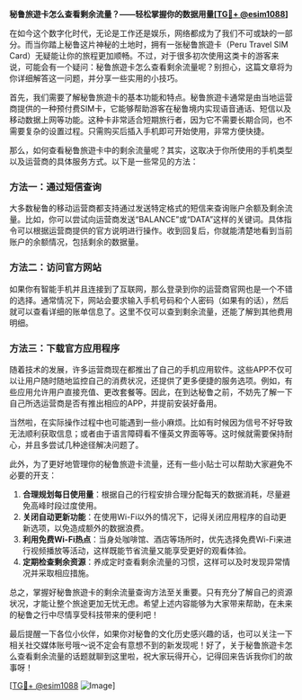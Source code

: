 **秘鲁旅遊卡怎么查看剩余流量？——轻松掌握你的数据用量[[TG💪+ @esim1088](https://t.me/s/esim1088)]**

在如今这个数字化时代，无论是工作还是娱乐，网络都成为了我们不可或缺的一部分。而当你踏上秘鲁这片神秘的土地时，拥有一张秘鲁旅遊卡（Peru Travel SIM Card）无疑能让你的旅程更加顺畅。不过，对于很多初次使用这类卡的游客来说，可能会有一个疑问：秘鲁旅遊卡怎么查看剩余流量呢？别担心，这篇文章将为你详细解答这一问题，并分享一些实用的小技巧。

首先，我们需要了解秘鲁旅遊卡的基本功能和特点。秘鲁旅遊卡通常是由当地运营商提供的一种预付费SIM卡，它能够帮助游客在秘鲁境内实现语音通话、短信以及移动数据上网等功能。这种卡非常适合短期旅行者，因为它不需要长期合同，也不需要复杂的设置过程。只需购买后插入手机即可开始使用，非常方便快捷。

那么，如何查看秘鲁旅遊卡中的剩余流量呢？其实，这取决于你所使用的手机类型以及运营商的具体服务方式。以下是一些常见的方法：

### 方法一：通过短信查询
大多数秘鲁的移动运营商都支持通过发送特定格式的短信来查询账户余额及剩余流量。比如，你可以尝试向运营商发送“BALANCE”或“DATA”这样的关键词。具体指令可以根据运营商提供的官方说明进行操作。收到回复后，你就能清楚地看到当前账户的余额情况，包括剩余的数据量。

### 方法二：访问官方网站
如果你有智能手机并且连接到了互联网，那么登录到你的运营商官网也是一个不错的选择。通常情况下，网站会要求输入手机号码和个人密码（如果有的话），然后就可以查看详细的账单信息了。这里不仅可以查到剩余流量，还能了解到其他费用明细。

### 方法三：下载官方应用程序
随着技术的发展，许多运营商现在都推出了自己的手机应用软件。这些APP不仅可以让用户随时随地监控自己的消费状况，还提供了更多便捷的服务选项。例如，有些应用允许用户直接充值、更改套餐等。因此，在到达秘鲁之前，不妨先了解一下自己所选运营商是否有推出相应的APP，并提前安装好备用。

当然啦，在实际操作过程中也可能遇到一些小麻烦。比如有时候因为信号不好导致无法顺利获取信息；或者由于语言障碍看不懂英文界面等等。这时候就需要保持耐心，并且多尝试几种途径解决问题了。

此外，为了更好地管理你的秘鲁旅遊卡流量，还有一些小贴士可以帮助大家避免不必要的开支：

1. **合理规划每日使用量**：根据自己的行程安排合理分配每天的数据消耗，尽量避免高峰时段过度使用。
2. **关闭自动更新功能**：在使用Wi-Fi以外的情况下，记得关闭应用程序的自动更新选项，以免造成额外的数据浪费。
3. **利用免费Wi-Fi热点**：当身处咖啡馆、酒店等场所时，优先选择免费Wi-Fi来进行视频播放等活动，这样既能节省流量又能享受更好的观看体验。
4. **定期检查剩余资源**：养成定时查看剩余流量的习惯，这样可以及时发现异常情况并采取相应措施。

总之，掌握好秘鲁旅遊卡的剩余流量查询方法至关重要。只有充分了解自己的资源状况，才能让整个旅途更加无忧无虑。希望上述内容能够为大家带来帮助，在未来的秘鲁之行中尽情享受科技带来的便利吧！

最后提醒一下各位小伙伴，如果你对秘鲁的文化历史感兴趣的话，也可以关注一下相关社交媒体账号哦～说不定会有意想不到的新发现呢！好了，关于秘鲁旅遊卡怎么查看剩余流量的话题就聊到这里啦，祝大家玩得开心，记得回来告诉我你们的故事呀！

[[TG💪+ @esim1088](https://t.me/s/esim1088) ![Image](https://i.postimg.cc/4NQfJmqS/Snipaste-2025-05-13-00-14-12.png)]